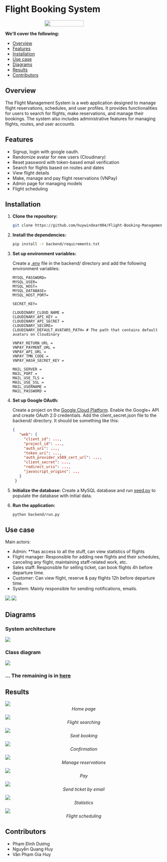 # Flight Booking System

<div style="display: flex; justify-content: center; margin-bottom: 10px;">
    <img src="./backend/app/static/images/iconLight.svg" alt="" width="50%" style="display: block;" >
</div>

**We'll cover the following:**

- [Overview](#overview)
- [Features](#features)
- [Installation](#installation)
- [Use case](#use-case)
- [Diagrams](#diagrams)
- [Results](#results)
- [Contributors](#contributors)

## Overview

The Flight Management System is a web application designed to manage flight reservations, schedules, and user profiles. It provides functionalities for users to search for flights, make reservations, and manage their bookings. The system also includes administrative features for managing flights, routes, and user accounts.

## Features

- Signup, login with google oauth.
- Randomize avatar for new users (Cloudinary)
- Reset password with token-based email verification
- Search for flights based on routes and dates
- View flight details
- Make, manage and pay flight reservations (VNPay)
- Admin page for managing models
- Flight scheduling

## Installation

1. **Clone the repository:**

   ```bash
   git clone https://github.com/huywindear004/Flight-Booking-Management.git
   ```

2. **Install the dependencies:**

   ```bash
   pip install -r backend/requirements.txt
   ```

3. **Set up environment variables:**

   Create a [.env](http://_vscodecontentref_/1) file in the backend/ directory and add the following environment variables:

   ```.env
   MYSQL_PASSWORD=
   MYSQL_USER=
   MYSQL_HOST=
   MYSQL_DATABASE=
   MYSQL_HOST_PORT=

   SECRET_KEY=

   CLOUDINARY_CLOUD_NAME =
   CLOUDINARY_API_KEY =
   CLOUDINARY_API_SECRET =
   CLOUDINARY_SECURE=
   CLOUDINARY_DEFAULT_AVATARS_PATH= # The path that contains default avatars on Cloudinary

   VNPAY_RETURN_URL =
   VNPAY_PAYMENT_URL =
   VNPAY_API_URL =
   VNPAY_TMN_CODE =
   VNPAY_HASH_SECRET_KEY =

   MAIL_SERVER =
   MAIL_PORT =
   MAIL_USE_TLS =
   MAIL_USE_SSL =
   MAIL_USERNAME =
   MAIL_PASSWORD =
   ```

4. **Set up Google OAuth:**

   Create a project on the [Google Cloud Platform](https://console.cloud.google.com/). Enable the Google+ API and create OAuth 2.0 credentials. Add the client_secret.json file to the backend/ directory. It should be something like this:

   ```json
   {
      "web": {
        "client_id": ...,
        "project_id": ...,
        "auth_uri": ...,
        "token_uri": ...,
        "auth_provider_x509_cert_url": ...,
        "client_secret": ...,
        "redirect_uris": ...,
        "javascript_origins": ...
      }
    }
   ```

5. **Initialize the database:**
   Create a MySQL database and run [seed.py](./backend/seed/seed.py) to populate the database with initial data.

6. **Run the application:**

   ```bash
   python backend/run.py
   ```

## Use case

Main actors:

- Admin: \*\*has access to all the stuff, can view statistics of flights
- Flight manager: Responsible for adding new flights and their schedules, canceling any flight, maintaining staff-related work, etc.
- Sales staff: Responsible for selling ticket, can book flights 4h before departure time.
- Customer: Can view flight, reserve & pay flights 12h before departure time.
- System: Mainly responsible for sending notifications, emails.

<img src='readme_imgs/usecase1.png'>
<img src='readme_imgs/usecase2.png'>

## Diagrams

### System architecture

<img src='readme_imgs/system.png'>

### Class diagram

<img src='readme_imgs/class.png'>

### ... The remaining is in [here](./Quản%20lý%20chuyến%20bay%20nhóm%209.docx)

## Results

<img src='readme_imgs/res1.png'>
<div style="text-align: center; margin-bottom: 10px;"><i>Home page</i></div>
<img src='readme_imgs/res2.png'>
<div style="text-align: center; margin-bottom: 10px;"><i>Flight searching</i></div>
<img src='readme_imgs/res3.png'>
<div style="text-align: center; margin-bottom: 10px;"><i>Seat booking</i></div>
<img src='readme_imgs/res4.png'>
<div style="text-align: center; margin-bottom: 10px;"><i>Confirmation</i></div>
<img src='readme_imgs/res5.png'>
<div style="text-align: center; margin-bottom: 10px;"><i>Manage reservations</i></div>
<img src='readme_imgs/res6.png'>
<div style="text-align: center; margin-bottom: 10px;"><i>Pay</i></div>
<img src='readme_imgs/res7.png'>
<div style="text-align: center; margin-bottom: 10px;"><i>Send ticket by email</i></div>
<img src='readme_imgs/res8.png'>
<div style="text-align: center; margin-bottom: 10px;"><i>Statistics</i></div>
<img src='readme_imgs/res9.png'>
<div style="text-align: center; margin-bottom: 10px;"><i>Flight scheduling</i></div>

## Contributors

- Phạm Đình Dương
- Nguyễn Quang Huy
- Văn Phạm Gia Huy

